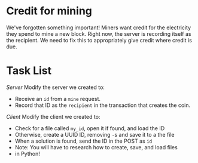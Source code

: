 # Credit for mining

We've forgotten something important!  Miners want credit for the electricity they spend to mine a new block.  Right now, the server is recording itself as the recipient.  We need to fix this to appropriately give credit where credit is due.


# Task List

*Server*
Modify the server we created to:
* Receive an `id` from a `mine` request.
* Record that ID as the `recipient` in the transaction that creates the coin.

*Client*
Modify the client we created to:
* Check for a file called `my_id`, open it if found, and load the ID
* Otherwise, create a UUID ID, removing `-`s and save it to a the file
* When a solution is found, send the ID in the POST as `id`
* Note: You will have to research how to create, save, and load files
* in Python!
